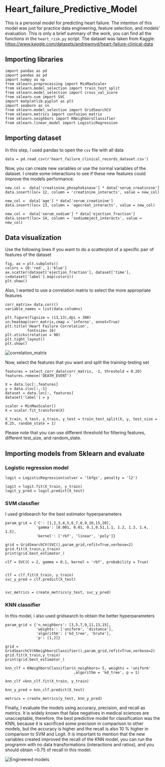 # Heart_failure_Predictive_Model
This is a personal model for predicting heart failure. The intention of this model was just for practice data engineering, feature selection, and models' evaluation. This is only a brief summary of the work, you can find all the functions in the `heart_risk.py` script. The dataset was taken from Kaggle: https://www.kaggle.com/datasets/andrewmvd/heart-failure-clinical-data

## Importing libraries
```
import pandas as pd
import pandas as pd
import numpy as np
from sklearn.preprocessing import MinMaxScaler
from sklearn.model_selection import train_test_split
from sklearn.model_selection import cross_val_score
from sklearn.svm import SVC
import matplotlib.pyplot as plt
import seaborn as sn
from sklearn.model_selection import GridSearchCV
from sklearn.metrics import confusion_matrix
from sklearn.neighbors import KNeighborsClassifier
from sklearn.linear_model import LogisticRegression
```

## Importing dataset
In this step, I used pandas to open the  `csv` file with all data
```
data = pd.read_csv(r'heart_failure_clinical_records_dataset.csv')
```
Now, you can create new variables or use the normal variables of the dataset. I create some interactions to see if these new features could improve the models performance.

```
new_col =  data['creatinine_phosphokinase'] * data['serum_creatinine']
data.insert(loc= 12, column = 'creatinine_interacts', value = new_col)

new_col =  data['age'] * data['serum_creatinine']
data.insert(loc= 13, column = 'agecreat_interacts', value = new_col)

new_col =  data['serum_sodium'] * data['ejection_fraction']
data.insert(loc= 14, column = 'sodiumeject_interacts', value = new_col)
```
## Data visualization
Use the following lines if you want to do a scatterplot of a specific pair of features of the dataset
```
fig, ax = plt.subplots()
colors = {0:'red', 1:'blue'}
ax.scatter(dataset['ejection_fraction'], dataset['time'], c=dataset['label'].map(colors))
plt.show()
```
Also, I wanted to use a correlation matrix to select the more appropriate features

```
corr_matrix= data.corr()
variable_names = list(data.columns)

plt.figure(figsize = (13,13),dpi = 300)
sn.heatmap(corr_matrix,cmap = 'inferno', annot=True)
plt.title('Heart Failure Correlation',
          fontsize= 16)
plt.xticks(rotation = 90)
plt.tight_layout()
plt.show()
```
![correlation_matrix](https://user-images.githubusercontent.com/87657676/178085891-fa4e02b4-f778-4e1c-87db-487ceffcc960.jpg)

Now, select the features that you want and split the training-testing set
```
features = select_corr_data(corr_matrix, -1, threshold = 0.20)
features.remove('DEATH_EVENT')

X = data.loc[:,features]
y = data.iloc[:,-1]
dataset = data.loc[:, features]
dataset['label'] = y

scaler = MinMaxScaler()
X = scaler.fit_transform(X)

X_train, X_test, y_train, y_test = train_test_split(X, y, test_size = 0.25, random_state = 1)
```
Please note that you can use different threshold for filtering features, different test_size, and random_state.

## Importing models from Sklearn and evaluate
### Logistic regression model
```
logit = LogisticRegression(solver = 'lbfgs', penalty = 'l2')

logit = logit.fit(X_train, y_train)
logit_y_pred = logit.predict(X_test)
```
### SVM classfier
I used gridsearch for the best estimator hyperparameters
```
param_grid = {'C': [1,2,3,4,5,6,7,8,9,10,15,20],
              'gamma': [0.001, 0.01, 0.1,0.51,1.1, 1.2, 1.3, 1.4, 1.5],
              'kernel': ['rbf', 'linear', 'poly']}

grid = GridSearchCV(SVC(),param_grid,refit=True,verbose=2)
grid.fit(X_train,y_train)
print(grid.best_estimator_)

clf = SVC(C = 2, gamma = 0.1, kernel = 'rbf', probability = True)


clf = clf.fit(X_train, y_train)
svc_y_pred = clf.predict(X_test)


svc_metrics = create_metrics(y_test, svc_y_pred)
```
### KNN classifier
In this model, i also used gridsearch to obtain the better hyperparameters
```
param_grid = {'n_neighbors': [3,5,7,9,11,13,15],
              'weights': ['uniform', 'distance'],
              'algorithm': ['kd_tree', 'brute'],
              'p': [1,2]}

grid = GridSearchCV(KNeighborsClassifier(),param_grid,refit=True,verbose=2)
grid.fit(X_train,y_train)
print(grid.best_estimator_)

knn_clf = KNeighborsClassifier(n_neighbors= 5, weights = 'uniform'
                               ,algorithm = 'kd_tree', p = 1)

knn_clf =knn_clf.fit(X_train, y_train)

knn_y_pred = knn_clf.predict(X_test)

metrics = create_metrics(y_test, knn_y_pred)
```
Finally, I evaluate the models using accuracy, precision, and recall as metrics. It is widely known that false negatives in medical sciences are unacceptable, therefore, the best predictive model for classification was the KNN, because it is sacrificed some precision in comparison to other models, but the accuracy is higher and the recall is also 10 % higher in comparison to SVM and Logit. It is important to mention that the new variables created improved the recall of the KNN model, you can run the programm with no data transformations (interactions and ratios), and you should obtain ~0.75 of recall in this model.

![Engineered models](https://user-images.githubusercontent.com/87657676/178086240-f0b38808-e739-4315-8685-164cc4e15add.jpg)

